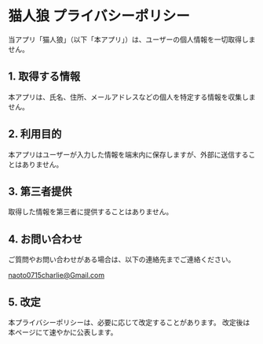 # 猫人狼 プライバシーポリシー

当アプリ「猫人狼」（以下「本アプリ」）は、ユーザーの個人情報を一切取得しません。

## 1. 取得する情報
本アプリは、氏名、住所、メールアドレスなどの個人を特定する情報を収集しません。

## 2. 利用目的
本アプリはユーザーが入力した情報を端末内に保存しますが、外部に送信することはありません。

## 3. 第三者提供
取得した情報を第三者に提供することはありません。

## 4. お問い合わせ
ご質問やお問い合わせがある場合は、以下の連絡先までご連絡ください。

naoto0715charlie@Gmail.com

## 5. 改定
本プライバシーポリシーは、必要に応じて改定することがあります。
改定後は本ページにて速やかに公表します。
